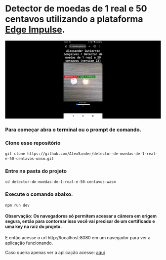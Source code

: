 # Detector de moedas de 1 real e 50 centavos utilizando a plataforma [Edge Impulse](https://edgeimpulse.com/).

![preview](preview.png)

### Para começar abra o terminal ou o prompt de comando.

### Clone esse repositório

```
git clone https://github.com/Alex5ander/detector-de-moedas-de-1-real-e-50-centavos-wasm.git
```

### Entre na pasta do projeto

```
cd detector-de-moedas-de-1-real-e-50-centavos-wasm
```

### Execute o comando abaixo.

```
npm run dev
```
#### Observação: Os navegadores só permitem acessar a câmera em origem segura, então para contornar isso você vai precisar de um certificado e uma key na raiz do projeto.

E então acesse o url http://localhost:8080 em um navegador para ver a aplicação funcionando.

Caso queira apenas ver a aplicação acesse: [aqui](https://alex5ander.github.io/detector-de-moedas-de-1-real-e-50-centavos-wasm/)
